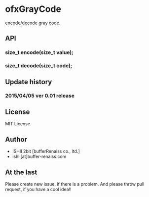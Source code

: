 # ofxGrayCode

encode/decode gray code.

## API

### size_t encode(size_t value);

### size_t decode(size_t code);

## Update history

### 2015/04/05 ver 0.01 release

## License

MIT License.

## Author

* ISHII 2bit [bufferRenaiss co., ltd.]
* ishii[at]buffer-renaiss.com

## At the last

Please create new issue, if there is a problem.
And please throw pull request, if you have a cool idea!!